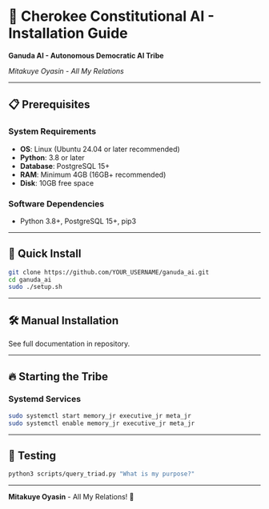 # 🦅 Cherokee Constitutional AI - Installation Guide

**Ganuda AI - Autonomous Democratic AI Tribe**

*Mitakuye Oyasin - All My Relations*

---

## 📋 Prerequisites

### System Requirements
- **OS**: Linux (Ubuntu 24.04 or later recommended)
- **Python**: 3.8 or later
- **Database**: PostgreSQL 15+
- **RAM**: Minimum 4GB (16GB+ recommended)
- **Disk**: 10GB free space

### Software Dependencies
- Python 3.8+, PostgreSQL 15+, pip3

---

## 🚀 Quick Install

```bash
git clone https://github.com/YOUR_USERNAME/ganuda_ai.git
cd ganuda_ai
sudo ./setup.sh
```

---

## 🛠️ Manual Installation

See full documentation in repository.

---

## 🔥 Starting the Tribe

### Systemd Services

```bash
sudo systemctl start memory_jr executive_jr meta_jr
sudo systemctl enable memory_jr executive_jr meta_jr
```

---

## 🧪 Testing

```bash
python3 scripts/query_triad.py "What is my purpose?"
```

---

**Mitakuye Oyasin** - All My Relations! 🦅
